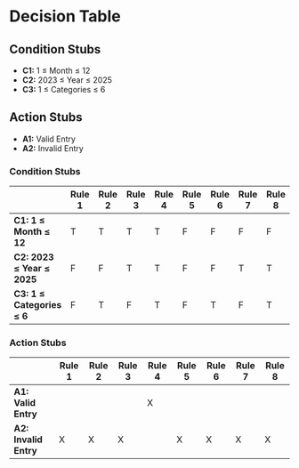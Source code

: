 # Decision Table

## Condition Stubs
- **C1:** 1 ≤ Month ≤ 12
- **C2:** 2023 ≤ Year ≤ 2025
- **C3:** 1 ≤ Categories ≤ 6

## Action Stubs
- **A1:** Valid Entry
- **A2:** Invalid Entry

### Condition Stubs

|                    | Rule 1 | Rule 2 | Rule 3 | Rule 4 | Rule 5 | Rule 6 | Rule 7 | Rule 8 |
|--------------------|--------|--------|--------|--------|--------|--------|--------|--------|
| **C1: 1 ≤ Month ≤ 12** | T      | T      | T      | T      | F      | F      | F      | F      |
| **C2: 2023 ≤ Year ≤ 2025** | F      | F      | T      | T      | F      | F      | T      | T      |
| **C3: 1 ≤ Categories ≤ 6** | F      | T      | F      | T      | F      | T      | F      | T      |

### Action Stubs

|                    | Rule 1 | Rule 2 | Rule 3 | Rule 4 | Rule 5 | Rule 6 | Rule 7 | Rule 8 |
|--------------------|--------|--------|--------|--------|--------|--------|--------|--------|
| **A1: Valid Entry**    |        |        |        | X      |        |        |        |        |
| **A2: Invalid Entry**  | X      | X      | X      |        | X      | X      | X      | X      |

